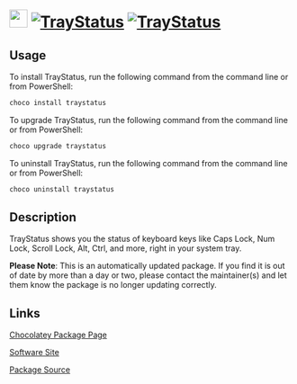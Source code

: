 ﻿# <img src="https://rawcdn.githack.com/virtualex-itv/chocolatey-packages/30ad93c0ae8f036a00bfbdffbd16b8aa2ddd9c49/icons/traystatus.png" width="32" height="32"/> [![TrayStatus](https://img.shields.io/chocolatey/v/traystatus.svg?label=TrayStatus)](https://chocolatey.org/packages/traystatus) [![TrayStatus](https://img.shields.io/chocolatey/dt/traystatus.svg)](https://chocolatey.org/packages/traystatus)

## Usage

To install TrayStatus, run the following command from the command line or from PowerShell:

```powershell
choco install traystatus
```

To upgrade TrayStatus, run the following command from the command line or from PowerShell:

```powershell
choco upgrade traystatus
```

To uninstall TrayStatus, run the following command from the command line or from PowerShell:

```powershell
choco uninstall traystatus
```

## Description

TrayStatus shows you the status of keyboard keys like Caps Lock, Num Lock, Scroll Lock, Alt, Ctrl, and more, right in your system tray.

**Please Note**: This is an automatically updated package. If you find it is
out of date by more than a day or two, please contact the maintainer(s) and
let them know the package is no longer updating correctly.

## Links

[Chocolatey Package Page](https://chocolatey.org/packages/traystatus)

[Software Site](https://www.binaryfortress.com/TrayStatus/)

[Package Source](https://github.com/virtualex-itv/chocolatey-packages/tree/master/automatic/traystatus)
